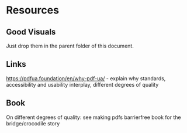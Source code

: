 # Resources

## Good Visuals

Just drop them in the parent folder of this document.

## Links

https://pdfua.foundation/en/why-pdf-ua/ - explain why standards, accessibility and usability interplay, different degrees of quality

## Book

On different degrees of quality: see making pdfs barrierfree book for the bridge/crocodile story